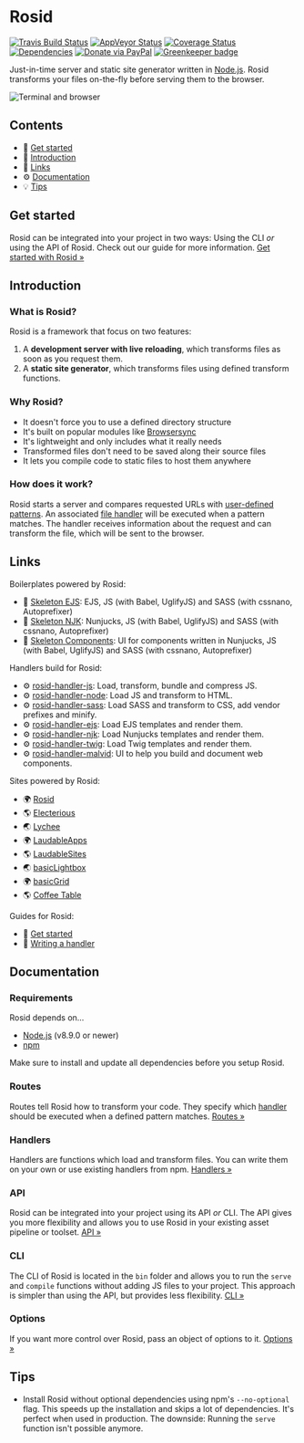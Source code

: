 # Rosid

[![Travis Build Status](https://travis-ci.org/electerious/Rosid.svg?branch=master)](https://travis-ci.org/electerious/Rosid) [![AppVeyor Status](https://ci.appveyor.com/api/projects/status/9pm47cxt4oqq0fg1?svg=true)](https://ci.appveyor.com/project/electerious/rosid) [![Coverage Status](https://coveralls.io/repos/github/electerious/Rosid/badge.svg?branch=master)](https://coveralls.io/github/electerious/Rosid?branch=master) [![Dependencies](https://david-dm.org/electerious/Rosid.svg)](https://david-dm.org/electerious/Rosid#info=dependencies) [![Donate via PayPal](https://img.shields.io/badge/paypal-donate-009cde.svg)](https://www.paypal.com/cgi-bin/webscr?cmd=_s-xclick&hosted_button_id=CYKBESW577YWE) [![Greenkeeper badge](https://badges.greenkeeper.io/electerious/Rosid.svg)](https://greenkeeper.io/)

Just-in-time server and static site generator written in [Node.js](https://nodejs.org/). Rosid transforms your files on-the-fly before serving them to the browser.

![Terminal and browser](https://l.electerious.com/uploads/big/416d22f9cbd3e997a08a95ec1c80d062.png)

## Contents

- 🏃 [Get started](#get-started)
- 📄 [Introduction](#introduction)
- 🔗 [Links](#links)
- ⚙️ [Documentation](#documentation)
- 💡 [Tips](#tips)

## Get started

Rosid can be integrated into your project in two ways: Using the CLI *or* using the API of Rosid. Check out our guide for more information. [Get started with Rosid &#187;](docs/Get%20started.md)

## Introduction

### What is Rosid?

Rosid is a framework that focus on two features:

1. A **development server with live reloading**, which transforms files as soon as you request them.
2. A **static site generator**, which transforms files using defined transform functions.

### Why Rosid?

- It doesn't force you to use a defined directory structure
- It's built on popular modules like [Browsersync](https://www.browsersync.io)
- It's lightweight and only includes what it really needs
- Transformed files don't need to be saved along their source files
- It lets you compile code to static files to host them anywhere

### How does it work?

Rosid starts a server and compares requested URLs with [user-defined patterns](docs/Routes.md). An associated [file handler](docs/Handlers.md) will be executed when a pattern matches. The handler receives information about the request and can transform the file, which will be sent to the browser.

## Links

Boilerplates powered by Rosid:

- 📐 [Skeleton EJS](https://github.com/electerious/Skeleton-EJS): EJS, JS (with Babel, UglifyJS) and SASS (with cssnano, Autoprefixer)
- 📐 [Skeleton NJK](https://github.com/electerious/Skeleton-NJK): Nunjucks, JS (with Babel, UglifyJS) and SASS (with cssnano, Autoprefixer)
- 📐 [Skeleton Components](https://github.com/electerious/Skeleton-Components): UI for components written in Nunjucks, JS (with Babel, UglifyJS) and SASS (with cssnano, Autoprefixer)

Handlers build for Rosid:

- ⚙️ [rosid-handler-js](https://github.com/electerious/rosid-handler-js): Load, transform, bundle and compress JS.
- ⚙️ [rosid-handler-node](https://github.com/electerious/rosid-handler-node): Load JS and transform to HTML.
- ⚙️ [rosid-handler-sass](https://github.com/electerious/rosid-handler-sass): Load SASS and transform to CSS, add vendor prefixes and minify.
- ⚙️ [rosid-handler-ejs](https://github.com/electerious/rosid-handler-ejs): Load EJS templates and render them.
- ⚙️ [rosid-handler-njk](https://github.com/electerious/rosid-handler-njk): Load Nunjucks templates and render them.
- ⚙️ [rosid-handler-twig](https://github.com/electerious/rosid-handler-twig): Load Twig templates and render them.
- ⚙️ [rosid-handler-malvid](https://github.com/comwrap/rosid-handler-malvid): UI to help you build and document web components.

Sites powered by Rosid:

- 🌍 [Rosid](https://rosid.electerious.com)
- 🌎 [Electerious](https://electerious.com)
- 🌏 [Lychee](https://lychee.electerious.com)
- 🌍 [LaudableApps](https://laudableapps.com)
- 🌎 [LaudableSites](https://laudablesites.com)
- 🌏 [basicLightbox](https://basiclightbox.electerious.com)
- 🌍 [basicGrid](https://basicgrid.electerious.com)
- 🌎 [Coffee Table](https://coffee.electerious.com)

Guides for Rosid:

- 📄 [Get started](docs/Get%20started.md)
- 📄 [Writing a handler](docs/Writing%20a%20handler.md)

## Documentation

### Requirements

Rosid depends on...

- [Node.js](https://nodejs.org/en/) (v8.9.0 or newer)
- [npm](https://www.npmjs.com)

Make sure to install and update all dependencies before you setup Rosid.

### Routes

Routes tell Rosid how to transform your code. They specify which [handler](docs/Handlers.md) should be executed when a defined pattern matches. [Routes &#187;](docs/Routes.md)

### Handlers

Handlers are functions which load and transform files. You can write them on your own or use existing handlers from npm. [Handlers &#187;](docs/Handlers.md)

### API

Rosid can be integrated into your project using its API *or* CLI. The API gives you more flexibility and allows you to use Rosid in your existing asset pipeline or toolset. [API &#187;](docs/API.md)

### CLI

The CLI of Rosid is located in the `bin` folder and allows you to run the `serve` and `compile` functions without adding JS files to your project. This approach is simpler than using the API, but provides less flexibility. [CLI &#187;](docs/CLI.md)

### Options

If you want more control over Rosid, pass an object of options to it. [Options &#187;](docs/Options.md)

## Tips

- Install Rosid without optional dependencies using npm's `--no-optional` flag. This speeds up the installation and skips a lot of dependencies. It's perfect when used in production. The downside: Running the `serve` function isn't possible anymore.
